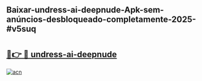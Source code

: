 ## Baixar-undress-ai-deepnude-Apk-sem-anúncios-desbloqueado-completamente-2025-#v5suq

# <h2><a href="https://ainizakaria.my?title=undress-ai-deepnude&ref=22M">🔗👉 🔴 undress-ai-deepnude</a></h2>

[![acn](https://github.com/user-attachments/assets/0f9c940e-d8b0-45ae-aac7-cd30a18b3e1c)](https://ainizakaria.my?title=undress-ai-deepnude&ref=22M)

